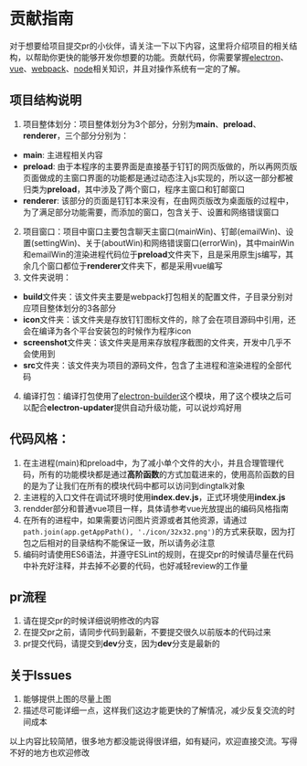 # 贡献指南

对于想要给项目提交pr的小伙伴，请关注一下以下内容，这里将介绍项目的相关结构，以帮助你更快的能够开发你想要的功能。贡献代码，你需要掌握[electron](https://github.com/electron/electron)、[vue](https://github.com/vuejs/vue)、[webpack](https://github.com/webpack/webpack)、[node](https://github.com/nodejs/node)相关知识，并且对操作系统有一定的了解。

## 项目结构说明

1. 项目整体划分：项目整体划分为3个部分，分别为**main**、**preload**、**renderer**，三个部分分别为：
  * **main**: 主进程相关内容
  * **preload**: 由于本程序的主要界面是直接基于钉钉的网页版做的，所以再网页版页面做成的主窗口界面的功能都是通过动态注入js实现的，所以这一部分都被归类为**preload**，其中涉及了两个窗口，程序主窗口和钉邮窗口
  * **renderer**: 该部分的页面是钉钉本来没有，在由网页版改为桌面版的过程中，为了满足部分功能需要，而添加的窗口，包含关于、设置和网络错误窗口
2. 项目窗口：项目中窗口主要包含聊天主窗口(mainWin)、钉邮(emailWin)、设置(settingWin)、关于(aboutWin)和网络错误窗口(errorWin)，其中mainWin和emailWin的渲染进程代码位于**preload**文件夹下，且是采用原生js编写，其余几个窗口都位于**renderer**文件夹下，都是采用vue编写
3. 文件夹说明：
  * **build**文件夹：该文件夹主要是webpack打包相关的配置文件，子目录分别对应项目整体划分的3各部分
  * **icon**文件夹：该文件夹是存放钉钉图标文件的，除了会在项目源码中引用，还会在编译为各个平台安装包的时候作为程序icon
  * **screenshot**文件夹：该文件夹是用来存放程序截图的文件夹，开发中几乎不会使用到
  * **src**文件夹：该文件夹为项目的源码文件，包含了主进程和渲染进程的全部代码
4. 编译打包：编译打包使用了[electron-builder](https://github.com/electron-userland/electron-builder)这个模块，用了这个模块之后可以配合**electron-updater**提供自动升级功能，可以说炒鸡好用

## 代码风格：

1. 在主进程(main)和preload中，为了减小单个文件的大小，并且合理管理代码，所有的功能模块都是通过**高阶函数**的方式加载进来的，使用高阶函数的目的是为了让我们在所有的模块代码中都可以访问到dingtalk对象
2. 主进程的入口文件在调试环境时使用**index.dev.js**，正式环境使用**index.js**
3. rendder部分和普通vue项目一样，具体请参考vue光放提出的编码风格指南
4. 在所有的进程中，如果需要访问图片资源或者其他资源，请通过`path.join(app.getAppPath(), './icon/32x32.png')`的方式来获取，因为打包之后相对的目录结构不能保证一致，所以请务必注意
5. 编码时请使用ES6语法，并遵守ESLint的规则，在提交pr的时候请尽量在代码中补充好注释，并去掉不必要的代码，也好减轻review的工作量

## pr流程
1. 请在提交pr的时候详细说明修改的内容
2. 在提交pr之前，请同步代码到最新，不要提交很久以前版本的代码过来
3. pr提交代码，请提交到**dev**分支，因为**dev**分支是最新的

## 关于Issues
1. 能够提供上图的尽量上图
2. 描述尽可能详细一点，这样我们这边才能更快的了解情况，减少反复交流的时间成本

以上内容比较简陋，很多地方都没能说得很详细，如有疑问，欢迎直接交流。写得不好的地方也欢迎修改
